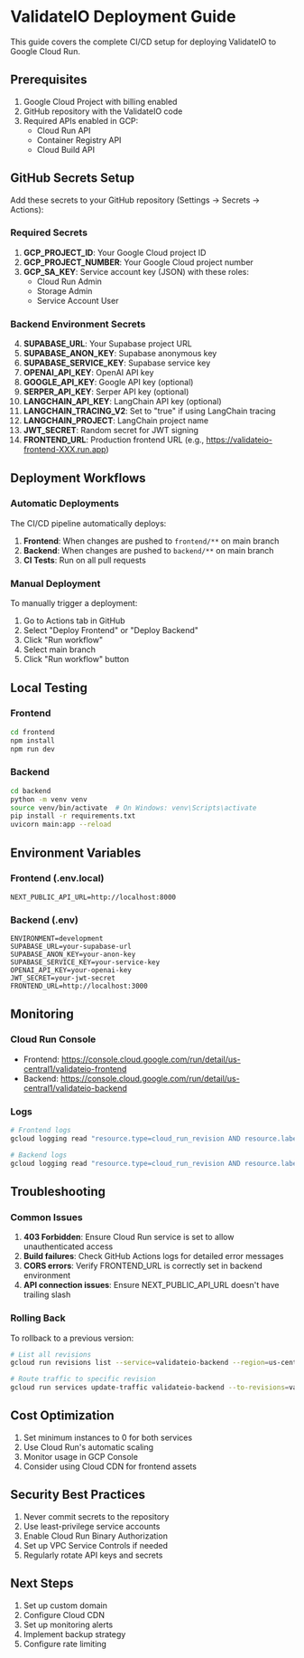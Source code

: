 # ValidateIO Deployment Guide

This guide covers the complete CI/CD setup for deploying ValidateIO to Google Cloud Run.

## Prerequisites

1. Google Cloud Project with billing enabled
2. GitHub repository with the ValidateIO code
3. Required APIs enabled in GCP:
   - Cloud Run API
   - Container Registry API
   - Cloud Build API

## GitHub Secrets Setup

Add these secrets to your GitHub repository (Settings → Secrets → Actions):

### Required Secrets

1. **GCP_PROJECT_ID**: Your Google Cloud project ID
2. **GCP_PROJECT_NUMBER**: Your Google Cloud project number
3. **GCP_SA_KEY**: Service account key (JSON) with these roles:
   - Cloud Run Admin
   - Storage Admin
   - Service Account User

### Backend Environment Secrets

4. **SUPABASE_URL**: Your Supabase project URL
5. **SUPABASE_ANON_KEY**: Supabase anonymous key
6. **SUPABASE_SERVICE_KEY**: Supabase service key
7. **OPENAI_API_KEY**: OpenAI API key
8. **GOOGLE_API_KEY**: Google API key (optional)
9. **SERPER_API_KEY**: Serper API key (optional)
10. **LANGCHAIN_API_KEY**: LangChain API key (optional)
11. **LANGCHAIN_TRACING_V2**: Set to "true" if using LangChain tracing
12. **LANGCHAIN_PROJECT**: LangChain project name
13. **JWT_SECRET**: Random secret for JWT signing
14. **FRONTEND_URL**: Production frontend URL (e.g., https://validateio-frontend-XXX.run.app)

## Deployment Workflows

### Automatic Deployments

The CI/CD pipeline automatically deploys:

1. **Frontend**: When changes are pushed to `frontend/**` on main branch
2. **Backend**: When changes are pushed to `backend/**` on main branch
3. **CI Tests**: Run on all pull requests

### Manual Deployment

To manually trigger a deployment:

1. Go to Actions tab in GitHub
2. Select "Deploy Frontend" or "Deploy Backend"
3. Click "Run workflow"
4. Select main branch
5. Click "Run workflow" button

## Local Testing

### Frontend
```bash
cd frontend
npm install
npm run dev
```

### Backend
```bash
cd backend
python -m venv venv
source venv/bin/activate  # On Windows: venv\Scripts\activate
pip install -r requirements.txt
uvicorn main:app --reload
```

## Environment Variables

### Frontend (.env.local)
```env
NEXT_PUBLIC_API_URL=http://localhost:8000
```

### Backend (.env)
```env
ENVIRONMENT=development
SUPABASE_URL=your-supabase-url
SUPABASE_ANON_KEY=your-anon-key
SUPABASE_SERVICE_KEY=your-service-key
OPENAI_API_KEY=your-openai-key
JWT_SECRET=your-jwt-secret
FRONTEND_URL=http://localhost:3000
```

## Monitoring

### Cloud Run Console
- Frontend: https://console.cloud.google.com/run/detail/us-central1/validateio-frontend
- Backend: https://console.cloud.google.com/run/detail/us-central1/validateio-backend

### Logs
```bash
# Frontend logs
gcloud logging read "resource.type=cloud_run_revision AND resource.labels.service_name=validateio-frontend" --limit 50

# Backend logs
gcloud logging read "resource.type=cloud_run_revision AND resource.labels.service_name=validateio-backend" --limit 50
```

## Troubleshooting

### Common Issues

1. **403 Forbidden**: Ensure Cloud Run service is set to allow unauthenticated access
2. **Build failures**: Check GitHub Actions logs for detailed error messages
3. **CORS errors**: Verify FRONTEND_URL is correctly set in backend environment
4. **API connection issues**: Ensure NEXT_PUBLIC_API_URL doesn't have trailing slash

### Rolling Back

To rollback to a previous version:

```bash
# List all revisions
gcloud run revisions list --service=validateio-backend --region=us-central1

# Route traffic to specific revision
gcloud run services update-traffic validateio-backend --to-revisions=validateio-backend-00008-abc=100 --region=us-central1
```

## Cost Optimization

1. Set minimum instances to 0 for both services
2. Use Cloud Run's automatic scaling
3. Monitor usage in GCP Console
4. Consider using Cloud CDN for frontend assets

## Security Best Practices

1. Never commit secrets to the repository
2. Use least-privilege service accounts
3. Enable Cloud Run Binary Authorization
4. Set up VPC Service Controls if needed
5. Regularly rotate API keys and secrets

## Next Steps

1. Set up custom domain
2. Configure Cloud CDN
3. Set up monitoring alerts
4. Implement backup strategy
5. Configure rate limiting